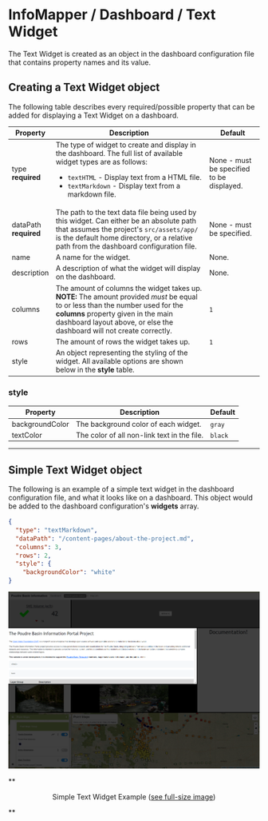 # InfoMapper / Dashboard / Text Widget #

The Text Widget is created as an object in the dashboard configuration file that
contains property names and its value.

## Creating a Text Widget object ##

The following table describes every required/possible property that can be added
for displaying a Text Widget on a dashboard.

| **Property** | **Description** | **Default** |
| ---- | ---- | ---- |
| type<br>**required** | The type of widget to create and display in the dashboard. The full list of available widget types are as follows:<br><ul><li>`textHTML` - Display text from a HTML file.</li><li>`textMarkdown` - Display text from a markdown file.</li></ul> | None - must be specified to be displayed. |
| dataPath<br>**required** | The path to the text data file being used by this widget. Can either be an absolute path that assumes the project's `src/assets/app/` is the default home directory, or a relative path from the dashboard configuration file. | None - must be specified. |
| name | A name for the widget. | None. |
| description | A description of what the widget will display on the dashboard. | None. |
| columns | The amount of columns the widget takes up. **NOTE:** The amount provided *must* be equal to or less than the number used for the **columns** property given in the main dashboard layout above, or else the dashboard will not create correctly. | `1` |
| rows | The amount of rows the widget takes up. | `1` |
| style | An object representing the styling of the widget. All available options are shown below in the **style** table. |  |

### style ###

| **Property** | **Description** | **Default** |
| ---- | ---- | ---- |
| backgroundColor | The background color of each widget. | `gray` |
| textColor | The color of all non-link text in the file. | `black` |

----

## Simple Text Widget object ##

The following is an example of a simple text widget in the dashboard configuration
file, and what it looks like on a dashboard. This object would be added to the
dashboard configuration's **widgets** array.

```json
{
  "type": "textMarkdown",
  "dataPath": "/content-pages/about-the-project.md",
  "columns": 3,
  "rows": 2,
  "style": {
    "backgroundColor": "white"
}
```

![Simple Text Widget](../images/simple-text-markdown.png)

**<p style="text-align: center;">
Simple Text Widget Example (<a href="../../images/simple-text-markdown.png">see full-size image</a>)
</p>**